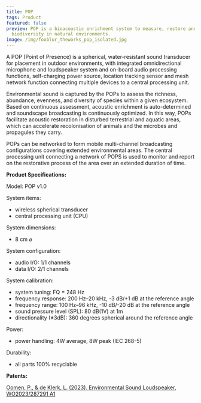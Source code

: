 ```yaml
---
title: POP
tags: Product
featured: false
preview: POP is a bioacoustic enrichment system to measure, restore and preserve
  biodiversity in natural environments.
image: /img/foxblur_theworks_pop_isolated.jpg
---
```

A POP (Point of Presence) is a spherical, water-resistant sound transducer for placement in outdoor environments, with integrated omnidirectional microphone and loudspeaker system and on-board audio processing functions, self-charging power source, location tracking sensor and mesh network function connecting multiple devices to a central processing unit. 

Environmental sound is captured by the POPs to assess the richness, abundance, evenness, and diversity of species within a given ecosystem. Based on continuous assessment, acoustic enrichment is auto-determined and soundscape broadcasting is continuously optimized. In this way, POPs facilitate acoustic restoration in disturbed terrestrial and aquatic areas, which can accelerate recolonisation of animals and the microbes and propagules they carry.

POPs can be networked to form mobile multi-channel broadcasting configurations covering extended environmental areas. The central processing unit connecting a network of POPS is used to monitor and report on the restorative process of the area over an extended duration of time.

**Product Specifications:**

Model: POP v1.0

System items: 

* wireless spherical transducer
* central processing unit (CPU)

System dimensions:

* 8 cm ⌀

System configuration:

* audio I/O: 1/1 channels
* data I/O: 2/1 channels

System calibration:

* system tuning: FQ = 248 Hz
* frequency response: 200 Hz–20 kHz, -3 dB/+1 dB at the reference angle
* frequency range: 100 Hz–96 kHz, -10 dB/-20 dB at the reference angle
* sound pressure level (SPL): 80 dB(1V) at 1m
* directionality (±3dB): 360 degrees spherical around the reference angle

Power:

* power handling: 4W average, 8W peak (IEC 268-5)

Durability:

* all parts 100% recyclable

**Patents:** 

[Oomen, P., & de Klerk, L. (2023). Environmental Sound Loudspeaker, WO2023/287291 A1](https://www.theworks.info/blog/2024-07-17-environmental-sound-loudspeaker/)
